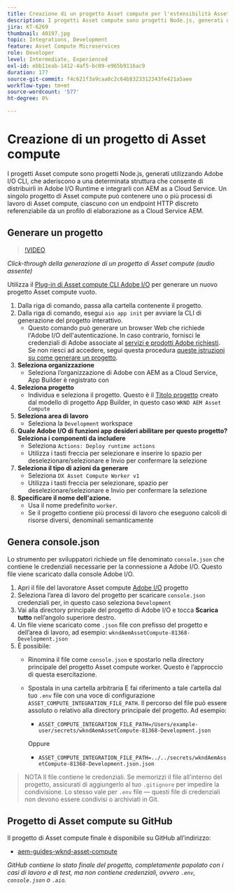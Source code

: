 ```yaml
---
title: Creazione di un progetto Asset compute per l'estensibilità Asset compute
description: I progetti Asset compute sono progetti Node.js, generati utilizzando Adobe I/O CLI, che aderiscono a una determinata struttura che consente di distribuirli in Adobe I/O Runtime e integrarli con AEM as a Cloud Service.
jira: KT-6269
thumbnail: 40197.jpg
topic: Integrations, Development
feature: Asset Compute Microservices
role: Developer
level: Intermediate, Experienced
exl-id: ebb11eab-1412-4af5-bc09-e965b9116ac9
duration: 177
source-git-commit: f4c621f3a9caa8c2c64b8323312343fe421a5aee
workflow-type: tm+mt
source-wordcount: '577'
ht-degree: 0%

---
```


# Creazione di un progetto di Asset compute

I progetti Asset compute sono progetti Node.js, generati utilizzando Adobe I/O CLI, che aderiscono a una determinata struttura che consente di distribuirli in Adobe I/O Runtime e integrarli con AEM as a Cloud Service. Un singolo progetto di Asset compute può contenere uno o più processi di lavoro di Asset compute, ciascuno con un endpoint HTTP discreto referenziabile da un profilo di elaborazione as a Cloud Service AEM.

## Generare un progetto

>[!VIDEO](https://video.tv.adobe.com/v/40197?quality=12&learn=on)

_Click-through della generazione di un progetto di Asset compute (audio assente)_

Utilizza il [Plug-in di Asset compute CLI Adobe I/O](../set-up/development-environment.md#aio-cli) per generare un nuovo progetto Asset compute vuoto.

1. Dalla riga di comando, passa alla cartella contenente il progetto.
1. Dalla riga di comando, esegui `aio app init` per avviare la CLI di generazione del progetto interattivo.
   + Questo comando può generare un browser Web che richiede l&#39;Adobe I/O dell&#39;autenticazione. In caso contrario, fornisci le credenziali di Adobe associate al [servizi e prodotti Adobe richiesti](../set-up/accounts-and-services.md). Se non riesci ad accedere, segui questa procedura [queste istruzioni su come generare un progetto](https://developer.adobe.com/app-builder/docs/getting_started/first_app/#42-developer-is-not-logged-in-as-enterprise-organization-user).
1. __Seleziona organizzazione__
   + Seleziona l’organizzazione di Adobe con AEM as a Cloud Service, App Builder è registrato con
1. __Seleziona progetto__
   + Individua e seleziona il progetto. Questo è il [Titolo progetto](../set-up/app-builder.md) creato dal modello di progetto App Builder, in questo caso `WKND AEM Asset Compute`
1. __Seleziona area di lavoro__
   + Seleziona la `Development` workspace
1. __Quale Adobe I/O di funzioni app desideri abilitare per questo progetto? Seleziona i componenti da includere__
   + Seleziona `Actions: Deploy runtime actions`
   + Utilizza i tasti freccia per selezionare e inserire lo spazio per deselezionare/selezionare e Invio per confermare la selezione
1. __Seleziona il tipo di azioni da generare__
   + Seleziona `DX Asset Compute Worker v1`
   + Utilizza i tasti freccia per selezionare, spazio per deselezionare/selezionare e Invio per confermare la selezione
1. __Specificare il nome dell&#39;azione.__
   + Usa il nome predefinito `worker`.
   + Se il progetto contiene più processi di lavoro che eseguono calcoli di risorse diversi, denominali semanticamente

## Genera console.json

Lo strumento per sviluppatori richiede un file denominato `console.json` che contiene le credenziali necessarie per la connessione a Adobe I/O. Questo file viene scaricato dalla console Adobe I/O.

1. Apri il file del lavoratore Asset compute [Adobe I/O](https://console.adobe.io) progetto
1. Seleziona l’area di lavoro del progetto per scaricare `console.json` credenziali per, in questo caso seleziona `Development`
1. Vai alla directory principale del progetto di Adobe I/O e tocca __Scarica tutto__ nell’angolo superiore destro.
1. Un file viene scaricato come `.json` file con prefisso del progetto e dell’area di lavoro, ad esempio: `wkndAemAssetCompute-81368-Development.json`
1. È possibile:
   + Rinomina il file come `console.json` e spostarlo nella directory principale del progetto Asset compute worker. Questo è l’approccio di questa esercitazione.
   + Spostala in una cartella arbitraria E fai riferimento a tale cartella dal tuo `.env` file con una voce di configurazione `ASSET_COMPUTE_INTEGRATION_FILE_PATH`. Il percorso del file può essere assoluto o relativo alla directory principale del progetto. Ad esempio:
      + `ASSET_COMPUTE_INTEGRATION_FILE_PATH=/Users/example-user/secrets/wkndAemAssetCompute-81368-Development.json`

     Oppure
      + `ASSET_COMPUTE_INTEGRATION_FILE_PATH=../../secrets/wkndAemAssetCompute-81368-Development.json.json`

> NOTA
> Il file contiene le credenziali. Se memorizzi il file all’interno del progetto, assicurati di aggiungerlo al tuo `.gitignore` per impedire la condivisione. Lo stesso vale per `.env` file — questi file di credenziali non devono essere condivisi o archiviati in Git.

## Progetto di Asset compute su GitHub

Il progetto di Asset compute finale è disponibile su GitHub all’indirizzo:

+ [aem-guides-wknd-asset-compute](https://github.com/adobe/aem-guides-wknd-asset-compute)

_GitHub contiene lo stato finale del progetto, completamente popolato con i casi di lavoro e di test, ma non contiene credenziali, ovvero `.env`, `console.json` o `.aio`._
